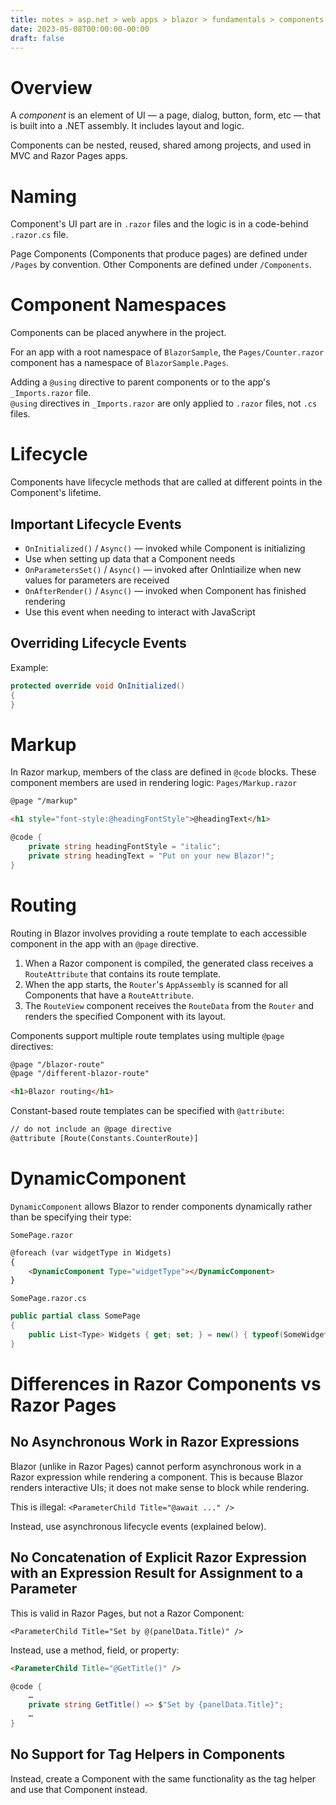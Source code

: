 ```yaml
---
title: notes > asp.net > web apps > blazor > fundamentals > components > components
date: 2023-05-08T00:00:00-00:00
draft: false
---
```


# Overview
A *component* is an element of UI — a page, dialog, button, form, etc — that is built into a .NET assembly.  It includes layout and logic.

Components can be nested, reused, shared among projects, and used in MVC and Razor Pages apps.

# Naming
Component's UI part are in `.razor` files and the logic is in a code-behind `.razor.cs` file.  

Page Components (Components that produce pages) are defined under `/Pages` by convention.  Other Components are defined under `/Components`.

# Component Namespaces
Components can be placed anywhere in the project.

For an app with a root namespace of `BlazorSample`, the `Pages/Counter.razor` component has a namespace of `BlazorSample.Pages`.

Adding a `@using` directive to parent components or to the app's `_Imports.razor` file.  
`@using` directives in `_Imports.razor` are only applied to `.razor` files, not `.cs` files.

# Lifecycle
Components have lifecycle methods that are called at different points in the Component's lifetime.

## Important Lifecycle Events
- `OnInitialized()` / `Async()` — invoked while Component is initializing
- Use when setting up data that a Component needs 
- `OnParametersSet()` / `Async()` — invoked after OnIntiailize when new values for parameters are received
- `OnAfterRender()` / `Async()` — invoked when Component has finished rendering
- Use this event when needing to interact with JavaScript

## Overriding Lifecycle Events
Example:
```cs
protected override void OnInitialized()
{
}
```

# Markup
In Razor markup, members of the class are defined in `@code` blocks.  These component members are used in rendering logic:
`Pages/Markup.razor`
```html
@page "/markup"

<h1 style="font-style:@headingFontStyle">@headingText</h1>
```
```cs
@code {
    private string headingFontStyle = "italic";
    private string headingText = "Put on your new Blazor!";
}
```

# Routing
Routing in Blazor involves providing a route template to each accessible component in the app with an `@page` directive.
1. When a Razor component is compiled, the generated class receives a `RouteAttribute` that contains its route template.
2. When the app starts, the `Router`'s `AppAssembly` is scanned for all Components that have a `RouteAttribute`.
3. The `RouteView` component receives the `RouteData` from the `Router` and renders the specified Component with its layout.

Components support multiple route templates using multiple `@page` directives:
```html
@page "/blazor-route"
@page "/different-blazor-route"

<h1>Blazor routing</h1>
```

Constant-based route templates can be specified with `@attribute`:
```html
// do not include an @page directive
@attribute [Route(Constants.CounterRoute)]
```

# DynamicComponent
`DynamicComponent` allows Blazor to render components dynamically rather than be specifying their type:

`SomePage.razor`
```html
@foreach (var widgetType in Widgets)
{
    <DynamicComponent Type="widgetType"></DynamicComponent>
}
```

`SomePage.razor.cs`
```cs
public partial class SomePage
{
    public List<Type> Widgets { get; set; } = new() { typeof(SomeWidget), typeof(AnotherWidget) };
}
```

# Differences in Razor Components vs Razor Pages
## No Asynchronous Work in Razor Expressions
Blazor (unlike in Razor Pages) cannot perform asynchronous work in a Razor expression while rendering a component.  This is because Blazor renders interactive UIs; it does not make sense to block while rendering.  

<r>This is illegal</r>:  `<ParameterChild Title="@await ..." />`

Instead, use asynchronous lifecycle events (explained below).

## No Concatenation of Explicit Razor Expression with an Expression Result for Assignment to a Parameter
This is valid in Razor Pages, but not a Razor Component:  

`<ParameterChild Title="Set by @(panelData.Title)" />`

Instead, use a method, field, or property:
```html
<ParameterChild Title="@GetTitle()" />
```
```cs
@code {
	…
	private string GetTitle() => $"Set by {panelData.Title}";
	…
}
```

## No Support for Tag Helpers in Components
Instead, create a Component with the same functionality as the tag helper and use that Component instead.
